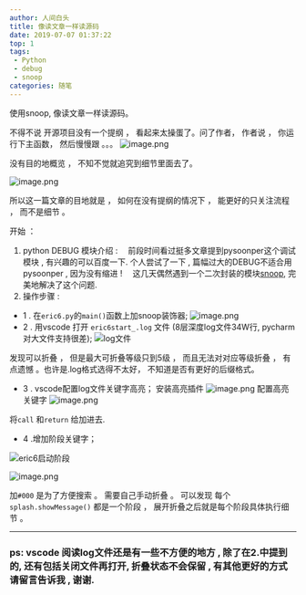 ```yaml
---
author: 人间白头　
title: 像读文章一样读源码
date: 2019-07-07 01:37:22
top: 1
tags:
 - Python
 - debug
 - snoop
categories: 随笔
---
```


使用snoop, 像读文章一样读源码。

<!-- more -->

不得不说 开源项目没有一个提纲 ， 看起来太操蛋了。问了作者， 作者说 ， 你运行下主函数， 然后慢慢跟 。。。
![image.png](https://upload-images.jianshu.io/upload_images/10769157-b274b7acaecf49bc.png?imageMogr2/auto-orient/strip%7CimageView2/2/w/1240)

没有目的地概览 ， 不知不觉就追究到细节里面去了。

![image.png](https://upload-images.jianshu.io/upload_images/10769157-1304cc87fcd42cae.png?imageMogr2/auto-orient/strip%7CimageView2/2/w/1240)

所以这一篇文章的目地就是 ， 如何在没有提纲的情况下 ， 能更好的只关注流程 ， 而不是细节 。 

开始 ： 
1. python DEBUG 模块介绍 : 
　前段时间看过挺多文章提到pysoonper这个调试模块 , 有兴趣的可以百度一下.
个人尝试了一下 , 篇幅过大的DEBUG不适合用 pysoonper , 因为没有缩进 !
　这几天偶然遇到一个二次封装的模块[snoop]([https://github.com/alexmojaki/snoop](https://github.com/alexmojaki/snoop)
), 完美地解决了这个问题.
2. 操作步骤 : 

- 1 .  在`eric6.py`的`main()`函数上加snoop装饰器;
![image.png](https://upload-images.jianshu.io/upload_images/10769157-74129f6a6c303b25.png?imageMogr2/auto-orient/strip%7CimageView2/2/w/1240)
- 2 . 用vscode 打开 `eric6start_.log`  文件 (8层深度log文件34W行, pycharm对大文件支持很差);
![log文件](https://upload-images.jianshu.io/upload_images/10769157-ae946c117a082c24.png?imageMogr2/auto-orient/strip%7CimageView2/2/w/1240)

发现可以折叠 ， 但是最大可折叠等级只到5级 ， 而且无法对对应等级折叠 ， 有点遗憾 。也许是.log格式选得不太好， 不知道是否有更好的后缀格式。
- 3 . vscode配置log文件关键字高亮；
安装高亮插件
![image.png](https://upload-images.jianshu.io/upload_images/10769157-8f6fee2356d7071d.png?imageMogr2/auto-orient/strip%7CimageView2/2/w/1240)
配置高亮关键字 
![image.png](https://upload-images.jianshu.io/upload_images/10769157-a135fd015409b3da.png?imageMogr2/auto-orient/strip%7CimageView2/2/w/1240)

将`call` 和`return` 给加进去.

- 4 .增加阶段关键字；

![eric6启动阶段](https://upload-images.jianshu.io/upload_images/10769157-c39d01a02149e808.png?imageMogr2/auto-orient/strip%7CimageView2/2/w/1240)

![image.png](https://upload-images.jianshu.io/upload_images/10769157-aef5704c36824dcc.png?imageMogr2/auto-orient/strip%7CimageView2/2/w/1240)

加`#000` 是为了方便搜索 。
需要自己手动折叠 。
可以发现 每个`splash.showMessage()` 都是一个阶段 ， 展开折叠之后就是每个阶段具体执行细节 。 

---

### ps: vscode 阅读log文件还是有一些不方便的地方 , 除了在2.中提到的, 还有包括关闭文件再打开, 折叠状态不会保留 , 有其他更好的方式 请留言告诉我 , 谢谢.
